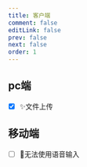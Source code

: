 ```yaml
---
title: 客户端
comment: false
editLink: false
prev: false
next: false
order: 1
---
```


## pc端

- [x] ✨文件上传

## 移动端

- [ ] 🐛无法使用语音输入
